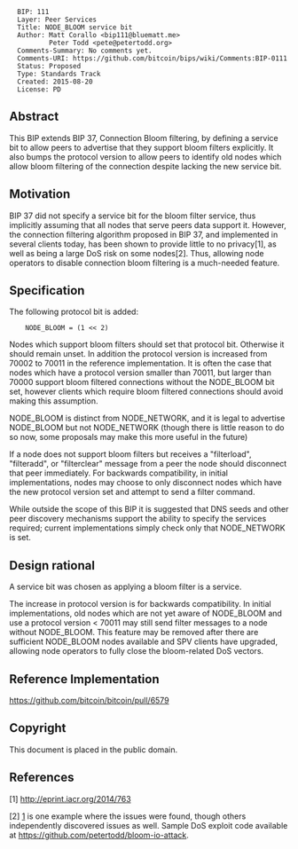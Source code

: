       BIP: 111
      Layer: Peer Services
      Title: NODE_BLOOM service bit
      Author: Matt Corallo <bip111@bluematt.me>
              Peter Todd <pete@petertodd.org>
      Comments-Summary: No comments yet.
      Comments-URI: https://github.com/bitcoin/bips/wiki/Comments:BIP-0111
      Status: Proposed
      Type: Standards Track
      Created: 2015-08-20
      License: PD

## Abstract

This BIP extends BIP 37, Connection Bloom filtering, by defining a
service bit to allow peers to advertise that they support bloom filters
explicitly. It also bumps the protocol version to allow peers to
identify old nodes which allow bloom filtering of the connection despite
lacking the new service bit.

## Motivation

BIP 37 did not specify a service bit for the bloom filter service, thus
implicitly assuming that all nodes that serve peers data support it.
However, the connection filtering algorithm proposed in BIP 37, and
implemented in several clients today, has been shown to provide little
to no privacy[1], as well as being a large DoS risk on some nodes[2].
Thus, allowing node operators to disable connection bloom filtering is a
much-needed feature.

## Specification

The following protocol bit is added:

        NODE_BLOOM = (1 << 2)

Nodes which support bloom filters should set that protocol bit.
Otherwise it should remain unset. In addition the protocol version is
increased from 70002 to 70011 in the reference implementation. It is
often the case that nodes which have a protocol version smaller than
70011, but larger than 70000 support bloom filtered connections without
the NODE\_BLOOM bit set, however clients which require bloom filtered
connections should avoid making this assumption.

NODE\_BLOOM is distinct from NODE\_NETWORK, and it is legal to advertise
NODE\_BLOOM but not NODE\_NETWORK (though there is little reason to do
so now, some proposals may make this more useful in the future)

If a node does not support bloom filters but receives a "filterload",
"filteradd", or "filterclear" message from a peer the node should
disconnect that peer immediately. For backwards compatibility, in
initial implementations, nodes may choose to only disconnect nodes which
have the new protocol version set and attempt to send a filter command.

While outside the scope of this BIP it is suggested that DNS seeds and
other peer discovery mechanisms support the ability to specify the
services required; current implementations simply check only that
NODE\_NETWORK is set.

## Design rational

A service bit was chosen as applying a bloom filter is a service.

The increase in protocol version is for backwards compatibility. In
initial implementations, old nodes which are not yet aware of
NODE\_BLOOM and use a protocol version &lt; 70011 may still send filter
messages to a node without NODE\_BLOOM. This feature may be removed
after there are sufficient NODE\_BLOOM nodes available and SPV clients
have upgraded, allowing node operators to fully close the bloom-related
DoS vectors.

## Reference Implementation

<https://github.com/bitcoin/bitcoin/pull/6579>

## Copyright

This document is placed in the public domain.

## References

<references>

[1] <http://eprint.iacr.org/2014/763>

[2] [1](http://lists.linuxfoundation.org/pipermail/bitcoin-dev/2013-July/003044.html)
is one example where the issues were found, though others independently
discovered issues as well. Sample DoS exploit code available at
<https://github.com/petertodd/bloom-io-attack>.
